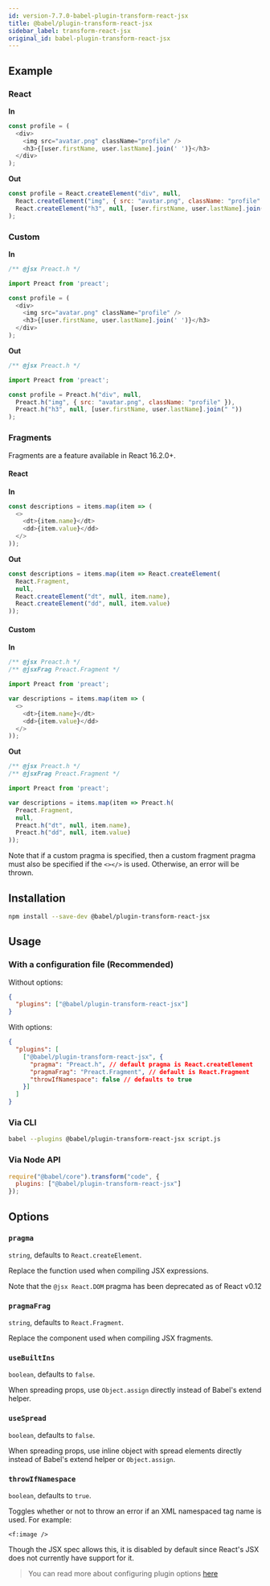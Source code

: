 ```yaml
---
id: version-7.7.0-babel-plugin-transform-react-jsx
title: @babel/plugin-transform-react-jsx
sidebar_label: transform-react-jsx
original_id: babel-plugin-transform-react-jsx
---
```


## Example

### React

**In**

```javascript
const profile = (
  <div>
    <img src="avatar.png" className="profile" />
    <h3>{[user.firstName, user.lastName].join(' ')}</h3>
  </div>
);
```

**Out**

```javascript
const profile = React.createElement("div", null,
  React.createElement("img", { src: "avatar.png", className: "profile" }),
  React.createElement("h3", null, [user.firstName, user.lastName].join(" "))
);
```

### Custom

**In**

```javascript
/** @jsx Preact.h */

import Preact from 'preact';

const profile = (
  <div>
    <img src="avatar.png" className="profile" />
    <h3>{[user.firstName, user.lastName].join(' ')}</h3>
  </div>
);
```

**Out**

```javascript
/** @jsx Preact.h */

import Preact from 'preact';

const profile = Preact.h("div", null,
  Preact.h("img", { src: "avatar.png", className: "profile" }),
  Preact.h("h3", null, [user.firstName, user.lastName].join(" "))
);
```

### Fragments

Fragments are a feature available in React 16.2.0+.

#### React

**In**

```javascript
const descriptions = items.map(item => (
  <>
    <dt>{item.name}</dt>
    <dd>{item.value}</dd>
  </>
));
```

**Out**

```javascript
const descriptions = items.map(item => React.createElement(
  React.Fragment,
  null,
  React.createElement("dt", null, item.name),
  React.createElement("dd", null, item.value)
));
```

#### Custom

**In**

```javascript
/** @jsx Preact.h */
/** @jsxFrag Preact.Fragment */

import Preact from 'preact';

var descriptions = items.map(item => (
  <>
    <dt>{item.name}</dt>
    <dd>{item.value}</dd>
  </>
));
```

**Out**

```javascript
/** @jsx Preact.h */
/** @jsxFrag Preact.Fragment */

import Preact from 'preact';

var descriptions = items.map(item => Preact.h(
  Preact.Fragment,
  null,
  Preact.h("dt", null, item.name),
  Preact.h("dd", null, item.value)
));
```

Note that if a custom pragma is specified, then a custom fragment pragma must also be specified if the `<></>` is used. Otherwise, an error will be thrown.

## Installation

```sh
npm install --save-dev @babel/plugin-transform-react-jsx
```

## Usage

### With a configuration file (Recommended)

Without options:

```json
{
  "plugins": ["@babel/plugin-transform-react-jsx"]
}
```

With options:

```json
{
  "plugins": [
    ["@babel/plugin-transform-react-jsx", {
      "pragma": "Preact.h", // default pragma is React.createElement
      "pragmaFrag": "Preact.Fragment", // default is React.Fragment
      "throwIfNamespace": false // defaults to true
    }]
  ]
}
```

### Via CLI

```sh
babel --plugins @babel/plugin-transform-react-jsx script.js
```

### Via Node API

```javascript
require("@babel/core").transform("code", {
  plugins: ["@babel/plugin-transform-react-jsx"]
});
```

## Options

### `pragma`

`string`, defaults to `React.createElement`.

Replace the function used when compiling JSX expressions.

Note that the `@jsx React.DOM` pragma has been deprecated as of React v0.12

### `pragmaFrag`

`string`, defaults to `React.Fragment`.

Replace the component used when compiling JSX fragments.

### `useBuiltIns`

`boolean`, defaults to `false`.

When spreading props, use `Object.assign` directly instead of Babel's extend helper.

### `useSpread`

`boolean`, defaults to `false`.

When spreading props, use inline object with spread elements directly instead of Babel's extend helper or `Object.assign`.

### `throwIfNamespace`

`boolean`, defaults to `true`.

Toggles whether or not to throw an error if an XML namespaced tag name is used. For example:

    <f:image />

Though the JSX spec allows this, it is disabled by default since React's JSX does not currently have support for it.

> You can read more about configuring plugin options [here](https://babeljs.io/docs/en/plugins#plugin-options)
